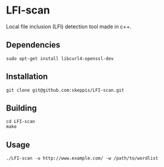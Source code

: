 # LFI-scan
Local file inclusion (LFI) detection tool made in c++.

## Dependencies
`sudo apt-get install libcurl4-openssl-dev`

## Installation
`git clone git@github.com:skeppis/LFI-scan.git`

## Building
`cd LFI-scan` \
`make`

## Usage
`./LFI-scan -u http://www.example.com/ -w /path/to/wordlist`
